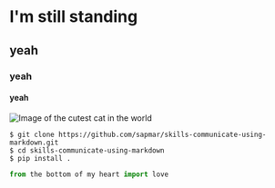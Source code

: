 # I'm still standing
## yeah
### yeah
#### yeah

![Image of the cutest cat in the world](https://github.com/sapmar/skills-communicate-using-markdown/assets/127299934/1ab6ef52-bc1f-463b-b4f3-6e30548f624d)

```
$ git clone https://github.com/sapmar/skills-communicate-using-markdown.git
$ cd skills-communicate-using-markdown
$ pip install .
```

``` python
from the bottom of my heart import love
```
